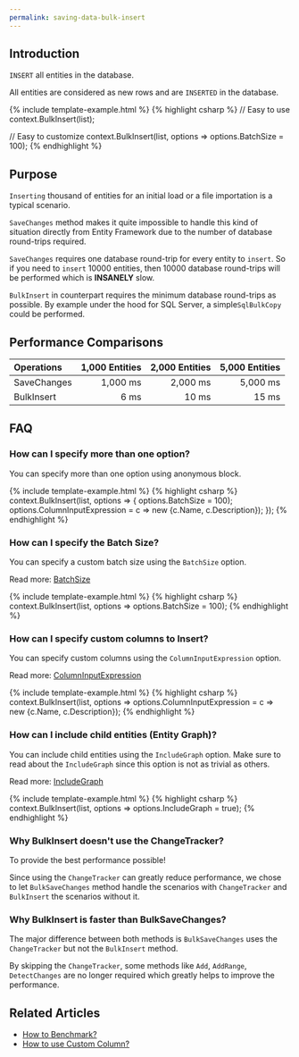 ```yaml
---
permalink: saving-data-bulk-insert
---
```


## Introduction

`INSERT` all entities in the database.

All entities are considered as new rows and are `INSERTED` in the database.

{% include template-example.html %} 
{% highlight csharp %}
// Easy to use
context.BulkInsert(list);

// Easy to customize
context.BulkInsert(list, options => options.BatchSize = 100);
{% endhighlight %}

## Purpose
`Inserting` thousand of entities for an initial load or a file importation is a typical scenario.

`SaveChanges` method makes it quite impossible to handle this kind of situation directly from Entity Framework due to the number of database round-trips required.

`SaveChanges` requires one database round-trip for every entity to `insert`. So if you need to `insert` 10000 entities, then 10000 database round-trips will be performed which is **INSANELY** slow.

`BulkInsert` in counterpart requires the minimum database round-trips as possible. By example under the hood for SQL Server, a simple`SqlBulkCopy` could be performed.

## Performance Comparisons

| Operations      | 1,000 Entities | 2,000 Entities | 5,000 Entities |
| :-------------- | -------------: | -------------: | -------------: |
| SaveChanges     | 1,000 ms       | 2,000 ms       | 5,000 ms       |
| BulkInsert      | 6 ms           | 10 ms          | 15 ms          |

## FAQ

### How can I specify more than one option?
You can specify more than one option using anonymous block.

{% include template-example.html %} 
{% highlight csharp %}
context.BulkInsert(list, options => {
	options.BatchSize = 100);
	options.ColumnInputExpression = c => new {c.Name, c.Description});
});
{% endhighlight %}

### How can I specify the Batch Size?
You can specify a custom batch size using the `BatchSize` option.

Read more: [BatchSize](http://entityframework-extensions.net/batch-size)

{% include template-example.html %} 
{% highlight csharp %}
context.BulkInsert(list, options => options.BatchSize = 100);
{% endhighlight %}

### How can I specify custom columns to Insert?
You can specify custom columns using the `ColumnInputExpression` option.

Read more: [ColumnInputExpression](http://entityframework-extensions.net/column-input-expression)

{% include template-example.html %} 
{% highlight csharp %}
context.BulkInsert(list, options => options.ColumnInputExpression = c => new {c.Name, c.Description});
{% endhighlight %}

### How can I include child entities (Entity Graph)?

You can include child entities using the `IncludeGraph` option. Make sure to read about the `IncludeGraph` since this option is not as trivial as others.

Read more: [IncludeGraph](http://entityframework-extensions.net/include-graph)

{% include template-example.html %} 
{% highlight csharp %}
context.BulkInsert(list, options => options.IncludeGraph = true);
{% endhighlight %}

### Why BulkInsert doesn't use the ChangeTracker?

To provide the best performance possible!

Since using the `ChangeTracker` can greatly reduce performance, we chose to let `BulkSaveChanges` method handle the scenarios with `ChangeTracker` and `BulkInsert` the scenarios without it.

### Why BulkInsert is faster than BulkSaveChanges?
The major difference between both methods is `BulkSaveChanges` uses the `ChangeTracker` but not the `BulkInsert` method.

By skipping the `ChangeTracker`, some methods like `Add`, `AddRange`, `DetectChanges` are no longer required which greatly helps to improve the performance.

## Related Articles

- [How to Benchmark?](http://entityframework-extensions.net/benchmark)
- [How to use Custom Column?](http://entityframework-extensions.net/custom-column)